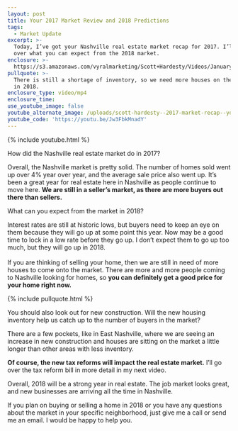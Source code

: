 ```yaml
---
layout: post
title: Your 2017 Market Review and 2018 Predictions
tags:
  - Market Update
excerpt: >-
  Today, I’ve got your Nashville real estate market recap for 2017. I’ll also go
  over what you can expect from the 2018 market.
enclosure: >-
  https://s3.amazonaws.com/vyralmarketing/Scott+Hardesty/Videos/January+18%22/Greater+Nashville+Real+Estate-+2017+Market+Recap+and+2018+Projections+(1).mp4
pullquote: >-
  There is still a shortage of inventory, so we need more houses on the market
  in 2018.
enclosure_type: video/mp4
enclosure_time:
use_youtube_image: false
youtube_alternate_image: /uploads/scott-hardesty--2017-market-recap--youtube.jpg
youtube_code: 'https://youtu.be/Jw3FbkMnadY'
---
```



{% include youtube.html %}

How did the Nashville real estate market do in 2017?

Overall, the Nashville market is pretty solid. The number of homes sold went up over 4% year over year, and the average sale price also went up. It’s been a great year for real estate here in Nashville as people continue to move here. **We are still in a seller’s market, as there are more buyers out there than sellers.**

What can you expect from the market in 2018?

Interest rates are still at historic lows, but buyers need to keep an eye on them because they will go up at some point this year. Now may be a good time to lock in a low rate before they go up. I don’t expect them to go up too much, but they will go up in 2018.<br><br>If you are thinking of selling your home, then we are still in need of more houses to come onto the market. There are more and more people coming to Nashville looking for homes, so **you can definitely get a good price for your home right now.**

{% include pullquote.html %}

You should also look out for new construction. Will the new housing inventory help us catch up to the number of buyers in the market?

There are a few pockets, like in East Nashville, where we are seeing an increase in new construction and houses are sitting on the market a little longer than other areas with less inventory.

**Of course, the new tax reforms will impact the real estate market.** I’ll go over the tax reform bill in more detail in my next video.

Overall, 2018 will be a strong year in real estate. The job market looks great, and new businesses are arriving all the time in Nashville.

If you plan on buying or selling a home in 2018 or you have any questions about the market in your specific neighborhood, just give me a call or send me an email. I would be happy to help you.